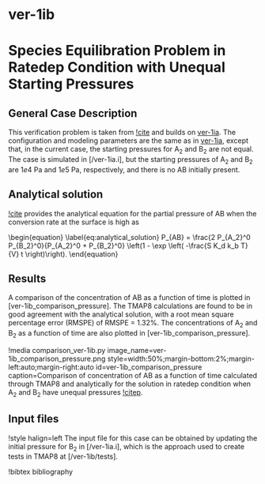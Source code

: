 # ver-1ib

# Species Equilibration Problem in Ratedep Condition with Unequal Starting Pressures

## General Case Description

This verification problem is taken from [!cite](ambrosek2008verification) and builds on [ver-1ia](ver-1ia.md). The configuration and modeling parameters are the same as in [ver-1ia](ver-1ia.md), except that, in the current case, the starting pressures for A$_2$ and B$_2$ are not equal. The case is simulated in [/ver-1ia.i], but the starting pressures of A$_2$ and B$_2$ are $1e4$ Pa and $1e5$ Pa, respectively, and there is no AB initially present.

## Analytical solution

[!cite](ambrosek2008verification) provides the analytical equation for the partial pressure of AB when the conversion rate at the surface is high as

\begin{equation}
\label{eq:analytical_solution}
P_{AB}  = \frac{2 P_{A_2}^0 P_{B_2}^0}{P_{A_2}^0 + P_{B_2}^0} \left(1 - \exp \left( -\frac{S K_d k_b T}{V} t \right)\right).
\end{equation}

## Results

A comparison of the concentration of AB as a function of time is plotted in [ver-1ib_comparison_pressure]. The TMAP8 calculations are found to be in good agreement with the analytical solution, with a root mean square percentage error (RMSPE) of RMSPE =  1.32%. The concentrations of A$_2$ and B$_2$ as a function of time are also plotted in [ver-1ib_comparison_pressure].

!media comparison_ver-1ib.py
       image_name=ver-1ib_comparison_pressure.png
       style=width:50%;margin-bottom:2%;margin-left:auto;margin-right:auto
       id=ver-1ib_comparison_pressure
       caption=Comparison of concentration of AB as a function of time calculated through TMAP8 and analytically for the solution in ratedep condition when A$_2$ and B$_2$ have unequal pressures [!citep](ambrosek2008verification).

## Input files

!style halign=left
The input file for this case can be obtained by updating the initial pressure for B$_2$ in [/ver-1ia.i], which is the approach used to create tests in TMAP8 at [/ver-1ib/tests].

!bibtex bibliography
